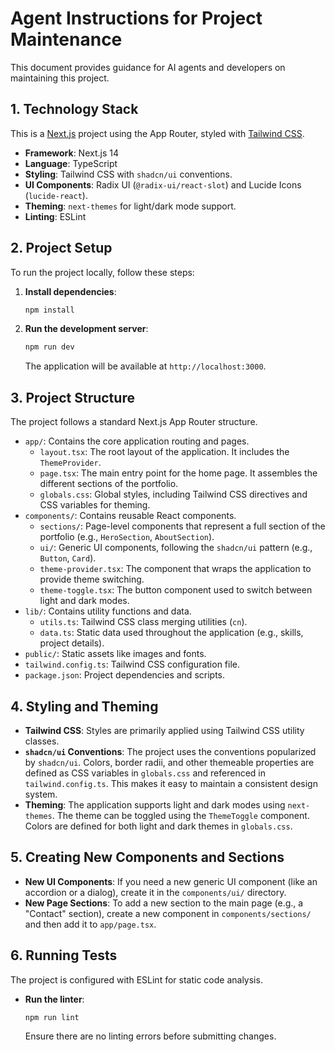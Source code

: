 # Agent Instructions for Project Maintenance

This document provides guidance for AI agents and developers on maintaining this project.

## 1. Technology Stack

This is a [Next.js](https'://nextjs.org/') project using the App Router, styled with [Tailwind CSS](https'://tailwindcss.com/').

-   **Framework**: Next.js 14
-   **Language**: TypeScript
-   **Styling**: Tailwind CSS with `shadcn/ui` conventions.
-   **UI Components**: Radix UI (`@radix-ui/react-slot`) and Lucide Icons (`lucide-react`).
-   **Theming**: `next-themes` for light/dark mode support.
-   **Linting**: ESLint

## 2. Project Setup

To run the project locally, follow these steps:

1.  **Install dependencies**:
    ```bash
    npm install
    ```
2.  **Run the development server**:
    ```bash
    npm run dev
    ```
    The application will be available at `http://localhost:3000`.

## 3. Project Structure

The project follows a standard Next.js App Router structure.

-   `app/`: Contains the core application routing and pages.
    -   `layout.tsx`: The root layout of the application. It includes the `ThemeProvider`.
    -   `page.tsx`: The main entry point for the home page. It assembles the different sections of the portfolio.
    -   `globals.css`: Global styles, including Tailwind CSS directives and CSS variables for theming.
-   `components/`: Contains reusable React components.
    -   `sections/`: Page-level components that represent a full section of the portfolio (e.g., `HeroSection`, `AboutSection`).
    -   `ui/`: Generic UI components, following the `shadcn/ui` pattern (e.g., `Button`, `Card`).
    -   `theme-provider.tsx`: The component that wraps the application to provide theme switching.
    -   `theme-toggle.tsx`: The button component used to switch between light and dark modes.
-   `lib/`: Contains utility functions and data.
    -   `utils.ts`: Tailwind CSS class merging utilities (`cn`).
    -   `data.ts`: Static data used throughout the application (e.g., skills, project details).
-   `public/`: Static assets like images and fonts.
-   `tailwind.config.ts`: Tailwind CSS configuration file.
-   `package.json`: Project dependencies and scripts.

## 4. Styling and Theming

-   **Tailwind CSS**: Styles are primarily applied using Tailwind CSS utility classes.
-   **`shadcn/ui` Conventions**: The project uses the conventions popularized by `shadcn/ui`. Colors, border radii, and other themeable properties are defined as CSS variables in `globals.css` and referenced in `tailwind.config.ts`. This makes it easy to maintain a consistent design system.
-   **Theming**: The application supports light and dark modes using `next-themes`. The theme can be toggled using the `ThemeToggle` component. Colors are defined for both light and dark themes in `globals.css`.

## 5. Creating New Components and Sections

-   **New UI Components**: If you need a new generic UI component (like an accordion or a dialog), create it in the `components/ui/` directory.
-   **New Page Sections**: To add a new section to the main page (e.g., a "Contact" section), create a new component in `components/sections/` and then add it to `app/page.tsx`.

## 6. Running Tests

The project is configured with ESLint for static code analysis.

-   **Run the linter**:
    ```bash
    npm run lint
    ```
    Ensure there are no linting errors before submitting changes.

